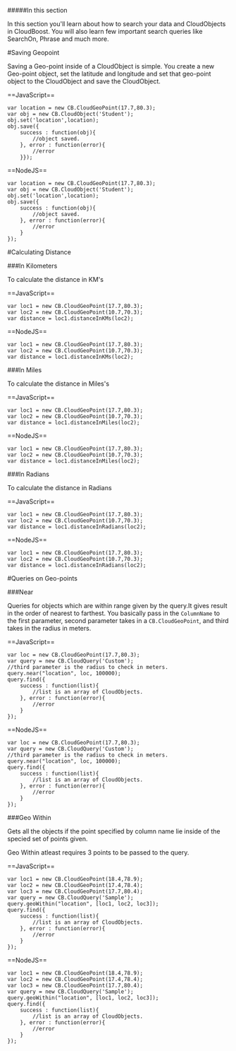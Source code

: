 #####In this section

In this section you'll learn about how to search your data and CloudObjects in CloudBoost. You will also learn few important search queries like SearchOn, Phrase and much more. 

#Saving Geopoint

Saving a Geo-point inside of a CloudObject is simple.  You create a new Geo-point object, set the latitude and longitude and set that geo-point object to the CloudObject and save the CloudObject. 

==JavaScript==
<span class="js-lines" data-query="saving">
```
var location = new CB.CloudGeoPoint(17.7,80.3);
var obj = new CB.CloudObject('Student'); 
obj.set('location',location);
obj.save({
	success : function(obj){
    	//object saved. 
    }, error : function(error){
    	//error
    }});
```
</span>

==NodeJS==
<span class="nodejs-lines" data-query="saving">
```
var location = new CB.CloudGeoPoint(17.7,80.3);
var obj = new CB.CloudObject('Student'); 
obj.set('location',location);
obj.save({
	success : function(obj){
    	//object saved. 
    }, error : function(error){
    	//error
    }
});
```
</span>

#Calculating Distance 

###In Kilometers

To calculate the distance in KM's

==JavaScript==
<span class="js-lines" data-query="calc-kilo">
```
var loc1 = new CB.CloudGeoPoint(17.7,80.3);
var loc2 = new CB.CloudGeoPoint(10.7,70.3);
var distance = loc1.distanceInKMs(loc2);
```
</span>

==NodeJS==
<span class="nodejs-lines" data-query="calc-kilo">
```
var loc1 = new CB.CloudGeoPoint(17.7,80.3);
var loc2 = new CB.CloudGeoPoint(10.7,70.3);
var distance = loc1.distanceInKMs(loc2);
```
</span>

###In Miles

To calculate the distance in Miles's

==JavaScript==
<span class="js-lines" data-query="calc-miles">
```
var loc1 = new CB.CloudGeoPoint(17.7,80.3);
var loc2 = new CB.CloudGeoPoint(10.7,70.3);
var distance = loc1.distanceInMiles(loc2);
```
</span>

==NodeJS==
<span class="nodejs-lines" data-query="calc-miles">
```
var loc1 = new CB.CloudGeoPoint(17.7,80.3);
var loc2 = new CB.CloudGeoPoint(10.7,70.3);
var distance = loc1.distanceInMiles(loc2);
```
</span>

###In Radians

To calculate the distance in Radians

==JavaScript==
<span class="js-lines" data-query="calc-radians">
```
var loc1 = new CB.CloudGeoPoint(17.7,80.3);
var loc2 = new CB.CloudGeoPoint(10.7,70.3);
var distance = loc1.distanceInRadians(loc2);
```
</span>

==NodeJS==
<span class="nodejs-lines" data-query="calc-radians">
```
var loc1 = new CB.CloudGeoPoint(17.7,80.3);
var loc2 = new CB.CloudGeoPoint(10.7,70.3);
var distance = loc1.distanceInRadians(loc2);
```
</span>

#Queries on Geo-points

###Near

Queries for objects which are within range given by the query.It gives result in the order of nearest to farthest. You basically pass in the `ColumnName` to the first parameter, second parameter takes in a `CB.CloudGeoPoint`, and third takes in the radius in meters. 

==JavaScript==
<span class="js-lines" data-query="query-near">
```
var loc = new CB.CloudGeoPoint(17.7,80.3);
var query = new CB.CloudQuery('Custom');
//third parameter is the radius to check in meters. 
query.near("location", loc, 100000); 
query.find({
	success : function(list){
    	//list is an array of CloudObjects.
    }, error : function(error){
    	//error
    }
});
```
</span>

==NodeJS==
<span class="nodejs-lines" data-query="query-near">
```
var loc = new CB.CloudGeoPoint(17.7,80.3);
var query = new CB.CloudQuery('Custom');
//third parameter is the radius to check in meters. 
query.near("location", loc, 100000); 
query.find({
	success : function(list){
    	//list is an array of CloudObjects.
    }, error : function(error){
    	//error
    }
});
```
</span>

###Geo Within

Gets all the objects if the point specified by column name lie inside of the specied set of points given. 

Geo Within atleast requires 3 points to be passed to the query. 

==JavaScript==
<span class="js-lines" data-query="query-geo">
```
var loc1 = new CB.CloudGeoPoint(18.4,78.9);
var loc2 = new CB.CloudGeoPoint(17.4,78.4);
var loc3 = new CB.CloudGeoPoint(17.7,80.4);
var query = new CB.CloudQuery('Sample');
query.geoWithin("location", [loc1, loc2, loc3]);
query.find({
	success : function(list){
    	//list is an array of CloudObjects.
    }, error : function(error){
    	//error
    }
});
```
</span>

==NodeJS==
<span class="nodejs-lines" data-query="query-geo">
```
var loc1 = new CB.CloudGeoPoint(18.4,78.9);
var loc2 = new CB.CloudGeoPoint(17.4,78.4);
var loc3 = new CB.CloudGeoPoint(17.7,80.4);
var query = new CB.CloudQuery('Sample');
query.geoWithin("location", [loc1, loc2, loc3]);
query.find({
	success : function(list){
    	//list is an array of CloudObjects.
    }, error : function(error){
    	//error
    }
});
```
</span>

